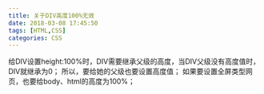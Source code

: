 ```yaml
---
title: 关于DIV高度100%无效
date: 2018-03-08 17:45:50
tags: [HTML,CSS]
categories: CSS
---
```


给DIV设置height:100%时，DIV需要继承父级的高度，当DIV父级没有高度值时，DIV就继承为0；
所以，要给她的父级也要设置高度值；
如果要设置全屏类型网页，也要给body、html的高度为100%；